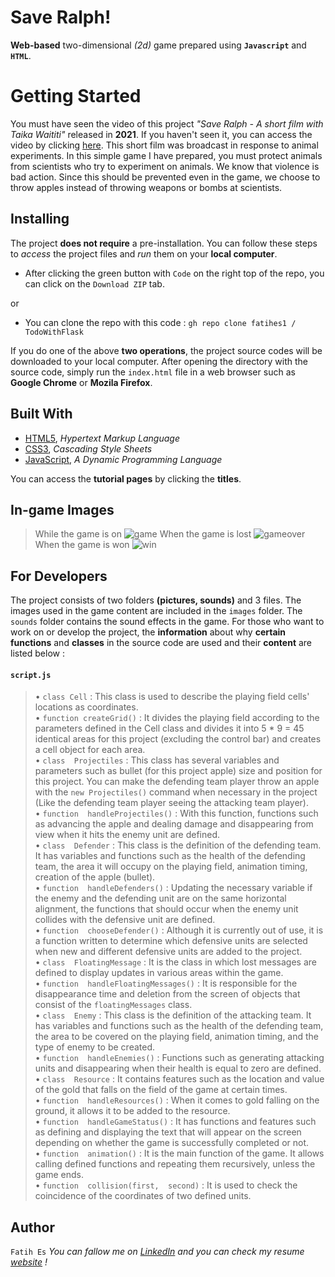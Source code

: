 ﻿# Save Ralph!

**Web-based** two-dimensional *(*2d*)* game prepared using **`Javascript`** and **`HTML`**.

# Getting Started

You must have seen the video of this project *"Save Ralph - A short film with Taika Waititi"* released in **2021**. If you haven't seen it, you can access the video by clicking [here](https://www.youtube.com/watch?v=G393z8s8nFY). This short film was broadcast in response to animal experiments.
In this simple game I have prepared, you must protect animals from scientists who try to experiment on animals. We know that violence is bad action. Since this should be prevented even in the game, we choose to throw apples instead of throwing weapons or bombs at scientists.


## Installing

The project **does not require** a pre-installation.
You can follow these steps to *access* the project files and *run* them on your **local computer**.

 - After clicking the green button with `Code` on the right top of the
   repo, you can click on the `Download ZIP` tab.

or 

 - You can clone the repo with this code : `gh repo clone fatihes1 /
   TodoWithFlask`

If you do one of the above **two operations**, the project source codes    will be downloaded to your local computer. After opening the directory with the source code, simply run the `index.html` file in a web browser such as **Google Chrome** or **Mozila Firefox**.

##  Built With

 - [HTML5](https://www.w3schools.com/html/), *Hypertext Markup Language*
 - [CSS3](https://www.w3schools.com/css/), *Cascading Style Sheets*
 - [JavaScript](https://www.javascript.com/),  *A Dynamic Programming Language*

You can access the **tutorial pages** by clicking the **titles**.
## In-game Images


> While the game is on
![game](https://user-images.githubusercontent.com/54971670/117555500-673bed00-b068-11eb-91d9-91f09268ae62.png)
>When the game is lost
![gameover](https://user-images.githubusercontent.com/54971670/117555501-6a36dd80-b068-11eb-87a0-81eea3163945.png)
>When the game is won
![win](https://user-images.githubusercontent.com/54971670/117555502-6c00a100-b068-11eb-85a8-d58fbddb0db8.png)
## For Developers

The project consists of two folders **(pictures, sounds)** and 3 files. The images used in the game content are included in the `images` folder. The `sounds` folder contains the sound effects in the game.
For those who want to work on or develop the project, the **information** about why **certain functions** and **classes** in the source code are used and their **content** are listed below :
#### `script.js` 
> • `class Cell` : This class is used to describe the playing field cells' locations as coordinates. <br>
> • `function createGrid()` : It divides the playing field according to the parameters defined in the Cell class and divides it into 5 * 9 = 45 identical areas for this project (excluding the control bar) and creates a cell object for each area. <br>
> • `class  Projectiles` : This class has several variables and parameters such as bullet (for this project apple)  size and position for this project. You can make the defending team player throw an apple with the `new Projectiles()` command when necessary in the project (Like the defending team player seeing the attacking team player).<br>
> • `function  handleProjectiles()` : With this function, functions such as advancing the apple and dealing damage and disappearing from view when it hits the enemy unit are defined.<br>
> • `class  Defender` : This class is the definition of the defending team. It has variables and functions such as the health of the defending team, the area it will occupy on the playing field, animation timing, creation of the apple (bullet).<br>
> • `function  handleDefenders()` : Updating the necessary variable if the enemy and the defending unit are on the same horizontal alignment, the functions that should occur when the enemy unit collides with the defensive unit are defined.<br>
> • `function  chooseDefender()` : Although it is currently out of use, it is a function written to determine which defensive units are selected when new and different defensive units are added to the project.<br>
> • `class  FloatingMessage` : It is the class in which lost messages are defined to display updates in various areas within the game.<br>
> • `function  handleFloatingMessages()` : It is responsible for the disappearance time and deletion from the screen of objects that consist of the `floatingMessages` class.<br>
> • `class  Enemy` : This class is the definition of the attacking team. It has variables and functions such as the health of the defending team, the area to be covered on the playing field, animation timing, and the type of enemy to be created.<br>
> • `function  handleEnemies()` : Functions such as generating attacking units and disappearing when their health is equal to zero are defined.<br>
> • `class  Resource` : It contains features such as the location and value of the gold that falls on the field of the game at certain times.<br>
> • `function  handleResources()` : When it comes to gold falling on the ground, it allows it to be added to the resource.<br>
> • `function  handleGameStatus()` : It has functions and features such as defining and displaying the text that will appear on the screen depending on whether the game is successfully completed or not.<br>
> • `function  animation()` : It is the main function of the game. It allows calling defined functions and repeating them recursively, unless the game ends.<br>
> • `function  collision(first,  second)` : It is used to check the coincidence of the coordinates of two defined units.<br>
## Author
`Fatih Es`
*You can fallow me on [LinkedIn](https://www.linkedin.com/in/fatihes/) and you can check my resume [website](https://fatihes1.github.io/) !*



